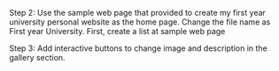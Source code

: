 Step 2:
Use the sample web page that provided to create my first year university personal website as the home page. Change the file name as First year University.
First, create a list at sample web page

Step 3:
Add interactive buttons to change image and description in the gallery section.
